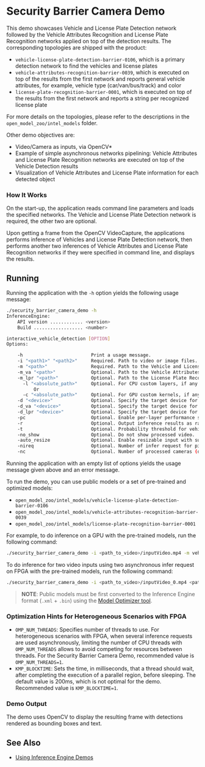 # Security Barrier Camera Demo

This demo showcases Vehicle and License Plate Detection network followed by the Vehicle Attributes Recognition and License Plate Recognition networks applied on top
of the detection results. The corresponding topologies are shipped with the product:
* `vehicle-license-plate-detection-barrier-0106`, which is a primary detection network to find the vehicles and license plates
* `vehicle-attributes-recognition-barrier-0039`, which is executed on top of the results from the first network and
reports general vehicle attributes, for example, vehicle type (car/van/bus/track) and color
* `license-plate-recognition-barrier-0001`, which is executed on top of the results from the first network
and reports a string per recognized license plate

For more details on the topologies, please refer to the descriptions in the `open_model_zoo/intel_models` folder.

Other demo objectives are:
* Video/Camera as inputs, via OpenCV\*
* Example of simple asynchronous networks pipelining: Vehicle Attributes and License Plate Recognition networks are executed on top of the Vehicle Detection results
* Visualization of Vehicle Attributes and License Plate information for each detected object


### How It Works

On the start-up, the application reads command line parameters and loads the specified networks. The Vehicle and License Plate
Detection network is required, the other two are optional.

Upon getting a frame from the OpenCV VideoCapture, the applications performs inference of Vehicles and License Plate Detection network, then performs
another two inferences of Vehicle Attributes and License Plate Recognition networks if they were specified in command line, and displays the results.

## Running

Running the application with the <code>-h</code> option yields the following usage message:
```sh
./security_barrier_camera_demo -h
InferenceEngine:
    API version ............ <version>
    Build .................. <number>

interactive_vehicle_detection [OPTION]
Options:

    -h                         Print a usage message.
    -i "<path1>" "<path2>"     Required. Path to video or image files. Default value is "cam" to work with cameras.
    -m "<path>"                Required. Path to the Vehicle and License Plate Detection model .xml file.
    -m_va "<path>"             Optional. Path to the Vehicle Attributes model .xml file.
    -m_lpr "<path>"            Optional. Path to the License Plate Recognition model .xml file.
      -l "<absolute_path>"     Optional. For CPU custom layers, if any. Absolute path to a shared library with the kernels implementation.
          Or
      -c "<absolute_path>"     Optional. For GPU custom kernels, if any. Absolute path to an .xml file with the kernels description.
    -d "<device>"              Optional. Specify the target device for Vehicle Detection (CPU, GPU, FPGA, MYRIAD, or HETERO).
    -d_va "<device>"           Optional. Specify the target device for Vehicle Attributes (CPU, GPU, FPGA, MYRIAD, or HETERO).
    -d_lpr "<device>"          Optional. Specify the target device for License Plate Recognition (CPU, GPU, FPGA, MYRIAD, or HETERO).
    -pc                        Optional. Enable per-layer performance statistics.
    -r                         Optional. Output inference results as raw values.
    -t                         Optional. Probability threshold for vehicle and license plate detections.
    -no_show                   Optional. Do not show processed video.
    -auto_resize               Optional. Enable resizable input with support of ROI crop and auto resize.
    -nireq                     Optional. Number of infer request for pipelined mode (default value is 1)
    -nc                        Optional. Number of processed cameras (default value is 1) if the input (-i) is specified as camera.
```

Running the application with an empty list of options yields the usage message given above and an error message.

To run the demo, you can use public models or a set of pre-trained and optimized models:

* `open_model_zoo/intel_models/vehicle-license-plate-detection-barrier-0106`
* `open_model_zoo/intel_models/vehicle-attributes-recognition-barrier-0039`
* `open_model_zoo/intel_models/license-plate-recognition-barrier-0001`

For example, to do inference on a GPU with the pre-trained models, run the following command:

```sh
./security_barrier_camera_demo -i <path_to_video>/inputVideo.mp4 -m vehicle-license-plate-detection-barrier-0106.xml -m_va vehicle-attributes-recognition-barrier-0039.xml -m_lpr license-plate-recognition-barrier-0001.xml -d GPU
```

To do inference for two video inputs using two asynchronous infer request on FPGA with the pre-trained models, run the following command:
```sh
./security_barrier_camera_demo -i <path_to_video>/inputVideo_0.mp4 <path_to_video>/inputVideo_1.mp4 -m vehicle-license-plate-detection-barrier-0106.xml -m_va vehicle-attributes-recognition-barrier-0039.xml -m_lpr license-plate-recognition-barrier-0001.xml -d HETERO:FPGA,CPU -d_va HETERO:FPGA,CPU -d_lpr HETERO:FPGA,CPU -nireq 2
```

> **NOTE**: Public models must be first converted to the Inference Engine format (`.xml` + `.bin`) using the [Model Optimizer tool](https://software.intel.com/en-us/articles/OpenVINO-ModelOptimizer).


### Optimization Hints for Heterogeneous Scenarios with FPGA

* `OMP_NUM_THREADS`: Specifies number of threads to use. For heterogeneous scenarios with FPGA, when several inference requests are used asynchronously, limiting the number of CPU threads with `OMP_NUM_THREADS` allows to avoid competing for resources between threads. For the Security Barrier Camera Demo, recommended value is `OMP_NUM_THREADS=1`.
* `KMP_BLOCKTIME`: Sets the time, in milliseconds, that a thread should wait, after completing the execution of a parallel region, before sleeping. The default value is 200ms, which is not optimal for the demo. Recommended value is `KMP_BLOCKTIME=1`.


### Demo Output

The demo uses OpenCV to display the resulting frame with detections rendered as bounding boxes and text.

## See Also
* [Using Inference Engine Demos](../Readme.md)
